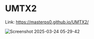 # UMTX2

Link: 
https://masterps0.github.io/UMTX2/


![Screenshot 2025-03-24 05-29-42](https://github.com/user-attachments/assets/c848914a-8177-44fe-92bc-dfb8cd06b634)
